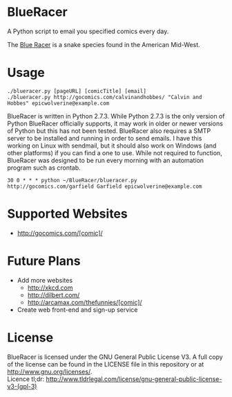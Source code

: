 BlueRacer
===========

A Python script to email you specified comics every day.


The [Blue Racer](https://en.wikipedia.org/wiki/Coluber_constrictor_foxii) is a snake species found in the American Mid-West.

Usage
===========

    ./blueracer.py [pageURL] [comicTitle] [email]  
    ./blueracer.py http://gocomics.com/calvinandhobbes/ "Calvin and Hobbes" epicwolverine@example.com

BlueRacer is written in Python 2.7.3. While Python 2.7.3 is the only version of Python BlueRacer officially supports, it may work in older or newer versions of Python but this has not been tested. BlueRacer also requires a SMTP server to be installed and running in order to send emails. I have this working on Linux with sendmail, but it should also work on Windows (and other platforms) if you can find a one to use. While not required to function, BlueRacer was designed to be run every morning with an automation program such as crontab. 

    30 0 * * * python ~/BlueRacer/blueracer.py http://gocomics.com/garfield Garfield epicwolverine@example.com

Supported Websites
===========
* http://gocomics.com/[comic]/

Future Plans
===========
* Add more websites
    * http://xkcd.com
    * http://dilbert.com/
    * http://arcamax.com/thefunnies/[comic]/
* Create web front-end and sign-up service
 
License
===========
BlueRacer is licensed under the GNU General Public License V3. A full copy of the license can be found in the LICENSE file in this repository or at http://www.gnu.org/licenses/.    
Licence tl;dr: http://www.tldrlegal.com/license/gnu-general-public-license-v3-(gpl-3)
